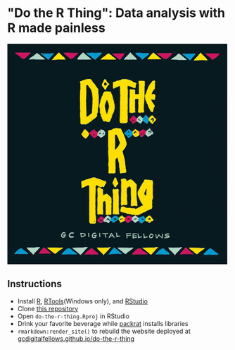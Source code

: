 # "Do the R Thing": Data analysis with R made painless

![](images/header.png)

## Instructions

* Install [R](https://cloud.r-project.org/), [RTools](https://cran.r-project.org/bin/windows/Rtools/)(Windows only), and [RStudio](https://www.rstudio.com/products/rstudio/download/)
* Clone [this repository](https://github.com/GCDigitalFellows/do-the-r-thing)
* Open `do-the-r-thing.Rproj` in RStudio
* Drink your favorite beverage while [packrat](https://rstudio.github.io/packrat/) installs libraries
* `rmarkdown:render_site()` to rebuild the website deployed at [gcdigitalfellows.github.io/do-the-r-thing](https://gcdigitalfellows.github.io/do-the-r-thing/)
